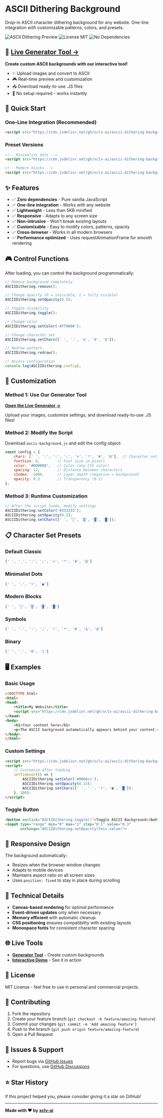 # ASCII Dithering Background

Drop-in ASCII character dithering background for any website. One-line integration with customizable patterns, colors, and presets.

![ASCII Dithering Preview](https://img.shields.io/badge/ASCII-Dithering-blue?style=for-the-badge)
![License MIT](https://img.shields.io/badge/License-MIT-green?style=for-the-badge)
![No Dependencies](https://img.shields.io/badge/Dependencies-None-orange?style=for-the-badge)

## 🎨 **[Live Generator Tool →](https://xclv-ai.github.io/ascii-dithering-background/)**

**Create custom ASCII backgrounds with our interactive tool!**
- ✨ Upload images and convert to ASCII
- 🎮 Real-time preview and customization
- 📥 Download ready-to-use .JS files
- 🎯 No setup required - works instantly

## 🚀 Quick Start

### One-Line Integration (Recommended)

```html
<script src="https://cdn.jsdelivr.net/gh/xclv-ai/ascii-dithering-background@main/ascii-background.js"></script>
```

### Preset Versions

```html
<!-- Minimalist dots -->
<script src="https://cdn.jsdelivr.net/gh/xclv-ai/ascii-dithering-background@main/presets/dots.js"></script>

<!-- Modern blocks -->
<script src="https://cdn.jsdelivr.net/gh/xclv-ai/ascii-dithering-background@main/presets/blocks.js"></script>
```

## ✨ Features

- ✅ **Zero dependencies** - Pure vanilla JavaScript
- ✅ **One-line integration** - Works with any website
- ✅ **Lightweight** - Less than 5KB minified
- ✅ **Responsive** - Adapts to any screen size
- ✅ **Non-intrusive** - Won't break existing layouts
- ✅ **Customizable** - Easy to modify colors, patterns, opacity
- ✅ **Cross-browser** - Works in all modern browsers
- ✅ **Performance optimized** - Uses requestAnimationFrame for smooth rendering

## 🎮 Control Functions

After loading, you can control the background programmatically:

```javascript
// Remove background completely
ASCIIDithering.remove();

// Change opacity (0 = invisible, 1 = fully visible)
ASCIIDithering.setOpacity(0.5);

// Toggle visibility
ASCIIDithering.toggle();

// Change color
ASCIIDithering.setColor('#ff0000');

// Change character set
ASCIIDithering.setChars([' ', '.', 'o', 'O', '@']);

// Redraw pattern
ASCIIDithering.redraw();

// Access configuration
console.log(ASCIIDithering.config);
```

## 🎨 Customization

### Method 1: Use Our Generator Tool

**[Open the Live Generator →](https://xclv-ai.github.io/ascii-dithering-background/)**

Upload your images, customize settings, and download ready-to-use .JS files!

### Method 2: Modify the Script

Download `ascii-background.js` and edit the config object:

```javascript
const config = {
    chars: [' ', '.', ':', ';', '+', '*', '#', '@'],  // Character set
    fontSize: 8,        // Font size in pixels
    color: '#000000',   // Color (any CSS color)
    spacing: 12,        // Distance between characters
    zIndex: -1000,      // Layer depth (negative = background)
    opacity: 0.3        // Transparency (0-1)
};
```

### Method 3: Runtime Customization

```javascript
// After the script loads, modify settings
ASCIIDithering.setColor('#333333');
ASCIIDithering.setOpacity(0.2);
ASCIIDithering.setChars([' ', '░', '▒', '▓', '█']);
```

## 📋 Character Set Presets

### Default Classic
```javascript
[' ', '.', ':', ';', '+', '*', '#', '@']
```

### Minimalist Dots  
```javascript
[' ', '.', '•', '●']
```

### Modern Blocks
```javascript
[' ', '░', '▒', '▓', '█']
```

### Symbols
```javascript
[' ', '.', ':', ';', '!', '*', '#', '&', '@']
```

### Binary
```javascript
[' ', '.', '0', '1']
```

## 🖥️ Examples

### Basic Usage
```html
<!DOCTYPE html>
<html>
<head>
    <title>My Website</title>
    <script src="https://cdn.jsdelivr.net/gh/xclv-ai/ascii-dithering-background@main/ascii-background.js"></script>
</head>
<body>
    <h1>Your content here</h1>
    <p>The ASCII background automatically appears behind your content.</p>
</body>
</html>
```

### Custom Settings
```html
<script src="https://cdn.jsdelivr.net/gh/xclv-ai/ascii-dithering-background@main/ascii-background.js"></script>
<script>
    // Customize after loading
    setTimeout(() => {
        ASCIIDithering.setColor('#0066cc');
        ASCIIDithering.setOpacity(0.15);
        ASCIIDithering.setChars([' ', '·', '•', '●', '█']);
    }, 100);
</script>
```

### Toggle Button
```html
<button onclick="ASCIIDithering.toggle()">Toggle ASCII Background</button>
<input type="range" min="0" max="1" step="0.1" value="0.3" 
       onchange="ASCIIDithering.setOpacity(this.value)">
```

## 📱 Responsive Design

The background automatically:
- Resizes when the browser window changes
- Adapts to mobile devices
- Maintains aspect ratio on all screen sizes
- Uses `position: fixed` to stay in place during scrolling

## 🔧 Technical Details

- **Canvas-based rendering** for optimal performance
- **Event-driven updates** only when necessary
- **Memory efficient** with automatic cleanup
- **CSS positioning** ensures compatibility with existing layouts
- **Monospace fonts** for consistent character spacing

## 🌐 Live Tools

- **[Generator Tool](https://xclv-ai.github.io/ascii-dithering-background/)** - Create custom backgrounds
- **[Interactive Demo](https://xclv-ai.github.io/ascii-dithering-background/demo.html)** - See it in action

## 📄 License

MIT License - feel free to use in personal and commercial projects.

## 🤝 Contributing

1. Fork the repository
2. Create your feature branch (`git checkout -b feature/amazing-feature`)
3. Commit your changes (`git commit -m 'Add amazing feature'`)
4. Push to the branch (`git push origin feature/amazing-feature`)
5. Open a Pull Request

## 🐛 Issues & Support

- Report bugs via [GitHub Issues](https://github.com/xclv-ai/ascii-dithering-background/issues)
- For questions, use [GitHub Discussions](https://github.com/xclv-ai/ascii-dithering-background/discussions)

## ⭐ Star History

If this project helped you, please consider giving it a star on GitHub!

---

**Made with ❤️ by [xclv-ai](https://github.com/xclv-ai)**